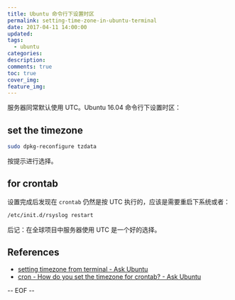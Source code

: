 ```yaml
---
title: Ubuntu 命令行下设置时区
permalink: setting-time-zone-in-ubuntu-terminal
date: 2017-04-11 14:00:00
updated:
tags:
  - ubuntu
categories:
description:
comments: true
toc: true
cover_img:
feature_img:
---
```


服务器同常默认使用 UTC。Ubuntu 16.04 命令行下设置时区：

## set the timezone

```bash
sudo dpkg-reconfigure tzdata
```

<!--more -->

按提示进行选择。

## for crontab

设置完成后发现在 `crontab` 仍然是按 UTC 执行的，应该是需要重启下系统或者：

```bash
/etc/init.d/rsyslog restart
```

后记：在全球项目中服务器使用 UTC 是一个好的选择。

## References

- [setting timezone from terminal - Ask Ubuntu](http://askubuntu.com/questions/323131/setting-timezone-from-terminal)
- [cron - How do you set the timezone for crontab? - Ask Ubuntu](https://askubuntu.com/questions/54364/how-do-you-set-the-timezone-for-crontab)

-- EOF --
